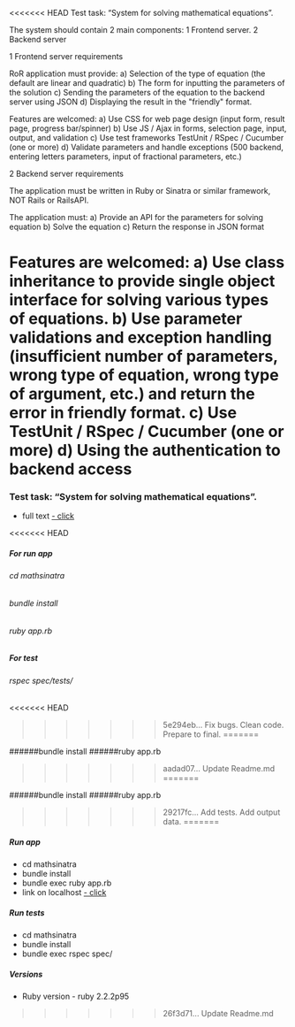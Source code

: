 <<<<<<< HEAD
Test task: “System for solving mathematical equations”.

The system should contain 2 main components:
  1 Frontend server.
  2   Backend server

  1 Frontend server requirements

RoR application must provide:
  a) Selection of the type of equation (the default are linear and quadratic)
  b) The form for inputting the parameters of the solution
  c) Sending the parameters of the equation to the backend server using JSON
  d) Displaying the result in the "friendly" format.

Features are welcomed:
  a) Use CSS for web page design (input form, result page, progress bar/spinner)
  b) Use JS / Ajax in forms, selection page, input, output, and validation
  c) Use test frameworks TestUnit / RSpec / Cucumber (one or more)
  d) Validate parameters and handle exceptions (500 backend, entering letters parameters, input of fractional parameters, etc.)


  2 Backend server requirements

The application must be written in Ruby or Sinatra or similar framework, NOT Rails or RailsAPI.

The application must:
  a) Provide an API for the parameters for solving equation
  b) Solve the equation
  c) Return the response in JSON format

Features are welcomed:
  a) Use class inheritance to provide single object interface for solving various types of equations.
  b) Use parameter validations and exception handling (insufficient number of parameters, wrong type of equation, wrong type of argument, etc.) and return the error in friendly format.
  c) Use TestUnit / RSpec / Cucumber (one or more)
  d) Using the authentication to backend access
=======
### Test task: “System for solving mathematical equations”.
* full text <a href = "https://gist.github.com/Evshved/15a1e9b0eb30b9f03053e2e9c9525e35" > - click </a>

<<<<<<< HEAD
##### For run app
###### cd mathsinatra
###### bundle install
###### ruby app.rb
##### For test
###### rspec spec/tests/
<<<<<<< HEAD
>>>>>>> 5e294eb... Fix bugs. Clean code. Prepare to final.
=======

######bundle install
######ruby app.rb
>>>>>>> aadad07... Update Readme.md
=======


######bundle install
######ruby app.rb

>>>>>>> 29217fc... Add tests. Add output data.
=======

##### Run app
* cd mathsinatra
* bundle install
* bundle exec ruby app.rb
* link on localhost <a href = "http://localhost:4567/" > - click </a>

##### Run tests
* cd mathsinatra
* bundle install
* bundle exec rspec spec/

##### Versions
* Ruby version - ruby 2.2.2p95
>>>>>>> 26f3d71... Update Readme.md
